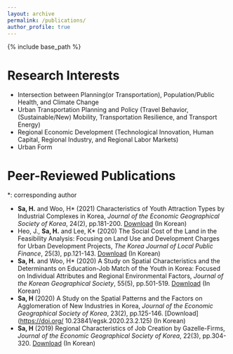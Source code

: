```yaml
---
layout: archive
permalink: /publications/
author_profile: true
---
```

{% include base_path %}

# Research Interests 
* Intersection between Planning(or Transportation), Population/Public Health, and Climate Change
* Urban Transportation Planning and Policy (Travel Behavior, (Sustainable/New) Mobility, Transportation Resilience, and Transport Energy)
* Regional Economic Development (Technological Innovation, Human Capital, Regional Industry, and Regional Labor Markets)
* Urban Form



Peer-Reviewed Publications
======
*: corresponding author

*  **Sa, H.** and Woo, H* (2021) Characteristics of Youth Attraction Types by Industrial Complexes in Korea, *Journal of the Economic Geographical Society of Korea*, 24(2), pp.181-200. [Download](https://doi.org/10.23841/egsk.2021.24.2.181) (In Korean)
* Heo, J., **Sa, H.** and Lee, K* (2020) The Social Cost of the Land in the Feasibility Analysis: Focusing on Land Use and Development Charges for Urban Development Projects, *The Korea Journal of Local Public Finance*, 25(3), pp.121-143. [Download](https://www.kci.go.kr/kciportal/landing/article.kci?arti_id=ART002673884) (In Korean)
* **Sa, H.** and Woo, H* (2020) A Study on Spatial Characteristics and the Determinants on Education-Job Match of the Youth in Korea: Focused on Individual Attributes and Regional Environmental Factors, *Journal of the Korean Geographical Society*, 55(5), pp.501-519. [Download](https://doi.org/10.22776/kgs.2020.55.5.501) (In Korean)
* **Sa, H** (2020) A Study on the Spatial Patterns and the Factors on Agglomeration of New Industries in Korea, *Journal of the Economic Geographical Society of Korea*, 23(2), pp.125-146. [Download](https://doi.org/ 10.23841/egsk.2020.23.2.125) (In Korean)
* **Sa, H** (2019) Regional Characteristics of Job Creation by Gazelle-Firms, *Journal of the Economic Geographical Society of Korea*, 22(3), pp.304-320. [Download](https://doi.org/10.23841/egsk.2019.22.3.304) (In Korean)  
